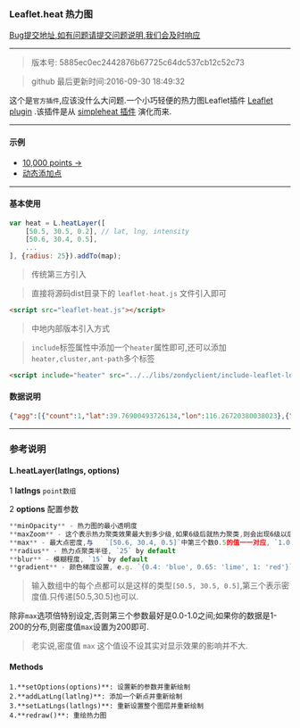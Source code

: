 ### Leaflet.heat 热力图
[Bug提交地址,如有问题请提交问题说明,我们会及时响应](https://github.com/ParnDeedlit/WebClient-Leaflet/issues)

---
> 版本号: 5885ec0ec2442876b67725c64dc537cb12c52c73

> github 最后更新时间:2016-09-30 18:49:32

这个是`官方插件`,应该没什么大问题.一个小巧轻便的热力图Leaflet插件 [Leaflet plugin](http://leafletjs.com) .该插件是从 [simpleheat 插件](https://github.com/mourner/simpleheat) 演化而来.

---
#### 示例

- [10,000 points &rarr;](http://leaflet.github.io/Leaflet.heat/demo)
- [动态添加点](http://leaflet.github.io/Leaflet.heat/demo/draw.html)

---
#### 基本使用

```js
var heat = L.heatLayer([
	[50.5, 30.5, 0.2], // lat, lng, intensity
	[50.6, 30.4, 0.5],
	...
], {radius: 25}).addTo(map);
```

> 传统第三方引入

> 直接将源码dist目录下的 `leaflet-heat.js` 文件引入即可

```html
<script src="leaflet-heat.js"></script>
```

> 中地内部版本引入方式

> `include`标签属性中添加一个`heater`属性即可,还可以添加`heater,cluster,ant-path`多个标签

```html
<script include="heater" src="../../libs/zondyclient/include-leaflet-local.js"></script>
```

#### 数据说明
~~~ json
{"agg":[{"count":1,"lat":39.76900493726134,"lon":116.26720380038023},{"count":1,"lat":37.46901288628578,"lon":120.39447974413633},{"count":1,"lat":35.52809486165643,"lon":117.61087987571955},{"count":1,"lat":34.71326993778348,"lon":113.95750969648361},{"count":1,"lat":34.099193941801786,"lon":114.12192977964878},{"count":1,"lat":34.17148584499955,"lon":112.84415390342474},{"count":1,"lat":33.94231991842389,"lon":112.86824986338615},{"count":1,"lat":29.822511915117502,"lon":121.50082994252443},{"count":1,"lat":33.15971989184618,"lon":114.73482493311167},{"count":1,"lat":33.66343690082431,"lon":113.43467976897955},{"count":1,"lat":23.284247908741236,"lon":114.46811981499195}]}
~~~
---
### 参考说明

#### L.heatLayer(latlngs, options)

1 **latlngs** `point数组`

2 **options** 配置参数
~~~ javascript
**minOpacity** - 热力图的最小透明度
**maxZoom** - 这个表示热力聚类效果最大到多少级,如果6级后就热力聚类,则会出现6级以后没有聚类热力的效果显示,但是还是会有红色的热力点, `maxZoom`默认与地图的最大显示级别一样,`一般最好不要设置这个选项`
**max** - 最大点密度,与	`[50.6, 30.4, 0.5]`中第三个数0.5的值一一对应, `1.0` by default
**radius** - 热力点聚类半径, `25` by default
**blur** - 模糊程度, `15` by default
**gradient** - 颜色梯度设置, e.g. `{0.4: 'blue', 0.65: 'lime', 1: 'red'}`
~~~

> 输入数组中的每个点都可以是这样的类型`[50.5, 30.5, 0.5]`,第三个表示密度值.只传递[50.5,30.5]也可以.

除非`max`选项倍特别设定,否则第三个参数最好是0.0-1.0之间;如果你的数据是1-200的分布,则密度值`max`设置为200即可.

> 老实说,密度值 `max` 这个值设不设其实对显示效果的影响并不大.



#### Methods

	1.**setOptions(options)**: 设置新的参数并重新绘制
	2.**addLatLng(latlng)**: 添加一个新点并重新绘制
	3.**setLatLngs(latlngs)**: 重新设置整个图层并重新绘制
	4.**redraw()**: 重绘热力图
